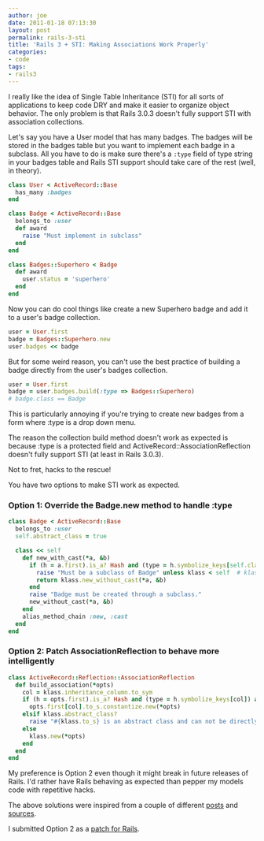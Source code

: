 ```yaml
---
author: joe
date: 2011-01-18 07:13:30
layout: post
permalink: rails-3-sti
title: 'Rails 3 + STI: Making Associations Work Properly'
categories:
- code
tags:
- rails3
---
```


I really like the idea of Single Table Inheritance (STI) for all sorts of applications to keep code DRY and make it easier to organize object behavior. The only problem is that Rails 3.0.3 doesn't fully support STI with association collections.

Let's say you have a User model that has many badges. The badges will be stored in the badges table but you want to implement each badge in a subclass. All you have to do is make sure there's a `:type` field of type string in your badges table and Rails STI support should take care of the rest (well, in theory).

```ruby
class User < ActiveRecord::Base
  has_many :badges
end

class Badge < ActiveRecord::Base
  belongs_to :user
  def award
    raise "Must implement in subclass"
  end
end

class Badges::Superhero < Badge
  def award
    user.status = 'superhero'
  end
end
```

Now you can do cool things like create a new Superhero badge and add it to a user's badge collection.

```ruby
user = User.first
badge = Badges::Superhero.new
user.badges << badge
```

But for some weird reason, you can't use the best practice of building a badge directly from the user's badges collection.

```ruby
user = User.first
badge = user.badges.build(:type => Badges::Superhero)
# badge.class == Badge
```

This is particularly annoying if you're trying to create new badges from a form where :type is a drop down menu.

The reason the collection build method doesn't work as expected is because :type is a protected field and ActiveRecord::AssociationReflection doesn't fully support STI (at least in Rails 3.0.3).

Not to fret, hacks to the rescue!

You have two options to make STI work as expected.

### Option 1: Override the Badge.new method to handle :type

```ruby
class Badge < ActiveRecord::Base
  belongs_to :user
  self.abstract_class = true

  class << self
    def new_with_cast(*a, &b)
      if (h = a.first).is_a? Hash and (type = h.symbolize_keys[self.class.inheritance_column.to_sym]) and (klass = type.to_s.constantize) != self
        raise "Must be a subclass of Badge" unless klass < self  # klass should be a descendant of self
        return klass.new_without_cast(*a, &b)
      end
      raise "Badge must be created through a subclass."
      new_without_cast(*a, &b)
    end
    alias_method_chain :new, :cast
  end
end
```

### Option 2: Patch AssociationReflection to behave more intelligently

```ruby
class ActiveRecord::Reflection::AssociationReflection
  def build_association(*opts)
    col = klass.inheritance_column.to_sym
    if (h = opts.first).is_a? Hash and (type = h.symbolize_keys[col]) and type.class == Class
      opts.first[col].to_s.constantize.new(*opts)
    elsif klass.abstract_class?
      raise "#{klass.to_s} is an abstract class and can not be directly instantiated"
    else
      klass.new(*opts)
    end
  end
end
```

My preference is Option 2 even though it might break in future releases of Rails. I'd rather have Rails behaving as expected than pepper my models code with repetitive hacks.

The above solutions were inspired from a couple of different [posts](http://coderrr.wordpress.com/2008/04/22/building-the-right-class-with-sti-in-rails/) and [sources](http://stackoverflow.com/questions/2553931/can-nested-attributes-be-used-in-combination-with-inheritance).

I submitted Option 2 as a [patch for Rails](https://rails.lighthouseapp.com/projects/8994-ruby-on-rails/tickets/6306-collection-associations-build-method-not-supported-for-sti).
